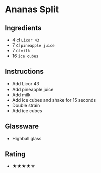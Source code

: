 # Ananas Split

## Ingredients
- 4 cl `Licor 43`
- 7 cl `pineapple juice`
- 7 cl `milk`
- 16 `ice cubes`

## Instructions
- Add Licor 43
- Add pineapple juice
- Add milk
- Add ice cubes and shake for 15 seconds
- Double strain
- Add ice cubes

## Glassware
- Highball glass

## Rating
- ★★★★☆